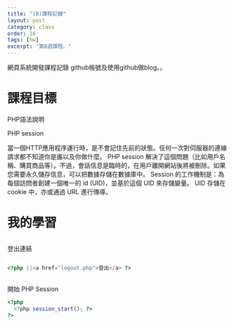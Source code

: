 ```yaml
---
title: "(8)課程記錄"
layout: post
category: class
order: 16
tags: [hw]
excerpt: "第8週課程。"
---
```

網頁系統開發課程記錄
github帳號及使用github做blog。。

# 課程目標
PHP語法說明

PHP session

當一個HTTP應用程序運行時，是不會記住先前的狀態。任何一次對伺服器的連線請求都不知道你是誰以及你做什麼。 PHP session 解決了這個問題（比如用戶名稱、購買商品等）。不過，會話信息是臨時的，在用戶離開網站後將被刪除。如果您需要永久儲存信息，可以把數據存儲在數據庫中。 Session 的工作機制是：為每個訪問者創建一個唯一的 id (UID)，並基於這個 UID 來存儲變量。 UID 存儲在 cookie 中，亦或通過 URL 進行傳導。
# 我的學習

##
登出連結



```php

<?php ||<a href="logout.php">登出</a> ?>

```
##
開始 PHP Session

```php
<?php
  <?php session_start(); ?>
?>
```


[1]: https://github.com/        "GitHub"
[2]: https://pages.github.com/  "GitHub Pages"
[3]: https://jekyllrb.com/      "Jekyll"
[4]: http://markdown.tw         "Markdown文件"
[5]: http://dillinger.io/       "Dillinger"








